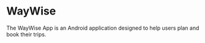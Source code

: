 # WayWise
The WayWise App is an Android application designed to help users plan and book their trips. 
